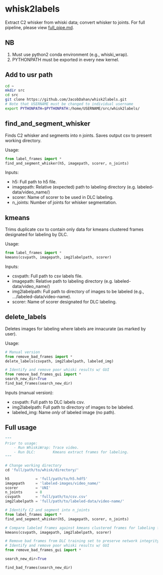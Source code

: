 # whisk2labels
Extract C2 whisker from whiski data; convert whisker to joints.
For full pipeline, please view [full_pipe.md](https://github.com/JacobDahan/whisk2labels/blob/master/Usage/full_pipe.md).

## NB
1. Must use python2 conda environment (e.g., whiski_wrap).
2. PYTHONPATH must be exported in every new kernel.

## Add to usr path
```bash
cd ~
mkdir src
cd src
git clone https://github.com/JacobDahan/whisk2labels.git
# Note that USERNAME must be changed to individual username
export PYTHONPATH=$PYTHONPATH:/home/USERNAME/src/whisk2labels/
```

## find_and_segment_whisker
Finds C2 whisker and segments into n joints.
Saves output csv to present working directory.

Usage:
```python
from label_frames import *
find_and_segment_whisker(h5, imagepath, scorer, n_joints)
```

Inputs:
- h5:        Full path to h5 file.
- imagepath: Relative (expected) path to labeling directory (e.g. labeled-data/video_name/)
- scorer:    Name of scorer to be used in DLC labeling.
- n_joints:  Number of joints for whisker segmentation.

## kmeans
Trims duplicate csv to contain only data for kmeans clustered frames designated for labeling by DLC.

Usage:
```python
from label_frames import *
kmeans(csvpath, imagepath, img2labelpath, scorer)
```

Inputs:
- csvpath:       Full path to csv labels file.
- imagepath:     Relative path to labeling directory (e.g. labeled-data/video_name/)
- img2labelpath: Full path to directory of images to be labeled (e.g., .../labeled-data/video-name).
- scorer:        Name of scorer designated for DLC labeling.

## delete_labels
Deletes images for labeling where labels are innacurate (as marked by user).

Usage:
```python
# Manual version
from remove_bad_frames import *
delete_labels(csvpath, img2labelpath, labeled_img)

# Identify and remove poor whiski results w/ GUI
from remove_bad_frames_gui import *
search_new_dir=True
find_bad_frames(search_new_dir)
```

Inputs (manual version):
- csvpath:        Full path to DLC labels csv.
- img2labelpath: Full path to directory of images to be labeled.
- labeled_img:    Name *only* of labeled image (no path).

## Full usage
```python
"""
Prior to usage:
    - Run WhiskiWrap: Trace video.
    - Run DLC:        Kmeans extract frames for labeling.
"""

# Change working directory
cd 'full/path/to/whisk/directory/'

h5            = 'full/path/to/h5.hdf5'
imagepath     = 'labeled-images/video_name/'
scorer        = 'UNI'
n_joints      = 8
csvpath       = 'full/path/to/csv.csv'
img2labelpath = 'full/path/to/labeled-data/video-name/'

# Identify C2 and segment into n_joints
from label_frames import *
find_and_segment_whisker(h5, imagepath, scorer, n_joints)

# Compare labeled frames against kmeans clustered frames for labeling from DLC; save only matches
kmeans(csvpath, imagepath, img2labelpath, scorer)

# Remove bad frames from DLC training set to preserve network integrity
# Identify and remove poor whiski results w/ GUI
from remove_bad_frames_gui import *

search_new_dir=True

find_bad_frames(search_new_dir)
```
